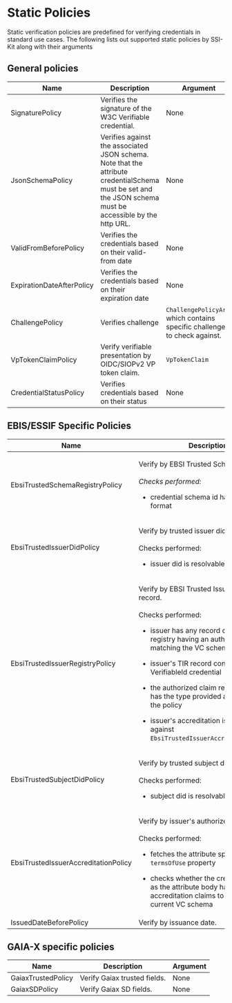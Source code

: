 # Static Policies

Static verification policies are predefined for verifying credentials in standard use cases. The following lists out supported static policies by SSI-Kit along with their arguments

## General policies

| Name                      | Description                                                                                                                                               | Argument                                                                   |
| ------------------------- | --------------------------------------------------------------------------------------------------------------------------------------------------------- | -------------------------------------------------------------------------- |
| SignaturePolicy           | Verifies the signature of the W3C Verifiable credential.                                                                                                  | None                                                                       |
| JsonSchemaPolicy          | Verifies against the associated JSON schema. Note that the attribute credentialSchema must be set and the JSON schema must be accessible by the http URL. | None                                                                       |
| ValidFromBeforePolicy     | Verifies the credentials based on their valid-from date                                                                                                   | None                                                                       |
| ExpirationDateAfterPolicy | Verifies the credentials based on their expiration date                                                                                                   | None                                                                       |
| ChallengePolicy           | Verifies challenge                                                                                                                                        | `ChallengePolicyArg`, which contains specific challenges to check against. |
| VpTokenClaimPolicy        | Verify verifiable presentation by OIDC/SIOPv2 VP token claim.                                                                                             | `VpTokenClaim`                                                             |
| CredentialStatusPolicy    | Verifies credentials based on their status                                                                                                                | None                                                                       |

## EBIS/ESSIF Specific Policies

<table><thead><tr><th width="337">Name</th><th width="287.3333333333333">Description</th><th>Argument</th></tr></thead><tbody><tr><td>EbsiTrustedSchemaRegistryPolicy</td><td><p>Verify by EBSI Trusted Schema Registry.<br><br><em>Checks performed:</em> </p><ul><li>credential schema id has the correct format</li></ul></td><td>None</td></tr><tr><td>EbsiTrustedIssuerDidPolicy</td><td><p>Verify by trusted issuer did.<br><br>Checks performed: </p><ul><li>issuer did is resolvable against EBSI</li></ul></td><td>None</td></tr><tr><td>EbsiTrustedIssuerRegistryPolicy</td><td><p>Verify by EBSI Trusted Issuer Registry record.<br><br>Checks performed:</p><ul><li>issuer has any record on trusted registry having an authorization claim matching the VC schema</li></ul><ul><li>issuer's TIR record contains a VerifiableId credential</li></ul><ul><li>the authorized claim record (from p.1) has the type provided as argument to the policy</li></ul><ul><li>issuer's accreditation is valid - verifies against <code>EbsiTrustedIssuerAccreditationPolicy</code></li></ul></td><td><code>EbsiTrustedIssuerRegistryPolicyArg</code></td></tr><tr><td>EbsiTrustedSubjectDidPolicy</td><td><p>Verify by trusted subject did.<br><br>Checks performed:</p><ul><li>subject did is resolvable against EBSI</li></ul></td><td>None</td></tr><tr><td>EbsiTrustedIssuerAccreditationPolicy</td><td><p>Verify by issuer's authorized claims.<br><br>Checks performed: </p><ul><li>fetches the attribute specified by the <code>termsOfUse</code> property</li></ul><ul><li>checks whether the credential stored as the attribute body has the required accreditation claims to match the current VC schema</li></ul></td><td>None</td></tr><tr><td>IssuedDateBeforePolicy</td><td>Verify by issuance date.</td><td>None</td></tr></tbody></table>



## GAIA-X specific policies

| Name               | Description                  | Argument |
| ------------------ | ---------------------------- | -------- |
| GaiaxTrustedPolicy | Verify Gaiax trusted fields. | None     |
| GaiaxSDPolicy      | Verify Gaiax SD fields.      | None     |
